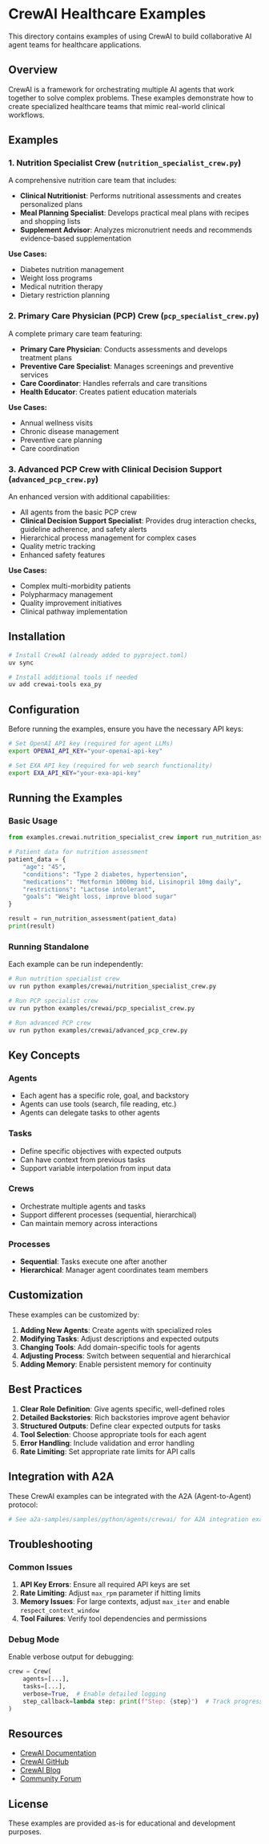 # CrewAI Healthcare Examples

This directory contains examples of using CrewAI to build collaborative AI agent teams for healthcare applications.

## Overview

CrewAI is a framework for orchestrating multiple AI agents that work together to solve complex problems. These examples demonstrate how to create specialized healthcare teams that mimic real-world clinical workflows.

## Examples

### 1. Nutrition Specialist Crew (`nutrition_specialist_crew.py`)

A comprehensive nutrition care team that includes:
- **Clinical Nutritionist**: Performs nutritional assessments and creates personalized plans
- **Meal Planning Specialist**: Develops practical meal plans with recipes and shopping lists
- **Supplement Advisor**: Analyzes micronutrient needs and recommends evidence-based supplementation

**Use Cases:**
- Diabetes nutrition management
- Weight loss programs
- Medical nutrition therapy
- Dietary restriction planning

### 2. Primary Care Physician (PCP) Crew (`pcp_specialist_crew.py`)

A complete primary care team featuring:
- **Primary Care Physician**: Conducts assessments and develops treatment plans
- **Preventive Care Specialist**: Manages screenings and preventive services
- **Care Coordinator**: Handles referrals and care transitions
- **Health Educator**: Creates patient education materials

**Use Cases:**
- Annual wellness visits
- Chronic disease management
- Preventive care planning
- Care coordination

### 3. Advanced PCP Crew with Clinical Decision Support (`advanced_pcp_crew.py`)

An enhanced version with additional capabilities:
- All agents from the basic PCP crew
- **Clinical Decision Support Specialist**: Provides drug interaction checks, guideline adherence, and safety alerts
- Hierarchical process management for complex cases
- Quality metric tracking
- Enhanced safety features

**Use Cases:**
- Complex multi-morbidity patients
- Polypharmacy management
- Quality improvement initiatives
- Clinical pathway implementation

## Installation

```bash
# Install CrewAI (already added to pyproject.toml)
uv sync

# Install additional tools if needed
uv add crewai-tools exa_py
```

## Configuration

Before running the examples, ensure you have the necessary API keys:

```bash
# Set OpenAI API key (required for agent LLMs)
export OPENAI_API_KEY="your-openai-api-key"

# Set EXA API key (required for web search functionality)
export EXA_API_KEY="your-exa-api-key"
```

## Running the Examples

### Basic Usage

```python
from examples.crewai.nutrition_specialist_crew import run_nutrition_assessment

# Patient data for nutrition assessment
patient_data = {
    "age": "45",
    "conditions": "Type 2 diabetes, hypertension",
    "medications": "Metformin 1000mg bid, Lisinopril 10mg daily",
    "restrictions": "Lactose intolerant",
    "goals": "Weight loss, improve blood sugar"
}

result = run_nutrition_assessment(patient_data)
print(result)
```

### Running Standalone

Each example can be run independently:

```bash
# Run nutrition specialist crew
uv run python examples/crewai/nutrition_specialist_crew.py

# Run PCP specialist crew
uv run python examples/crewai/pcp_specialist_crew.py

# Run advanced PCP crew
uv run python examples/crewai/advanced_pcp_crew.py
```

## Key Concepts

### Agents
- Each agent has a specific role, goal, and backstory
- Agents can use tools (search, file reading, etc.)
- Agents can delegate tasks to other agents

### Tasks
- Define specific objectives with expected outputs
- Can have context from previous tasks
- Support variable interpolation from input data

### Crews
- Orchestrate multiple agents and tasks
- Support different processes (sequential, hierarchical)
- Can maintain memory across interactions

### Processes
- **Sequential**: Tasks execute one after another
- **Hierarchical**: Manager agent coordinates team members

## Customization

These examples can be customized by:

1. **Adding New Agents**: Create agents with specialized roles
2. **Modifying Tasks**: Adjust descriptions and expected outputs
3. **Changing Tools**: Add domain-specific tools for agents
4. **Adjusting Process**: Switch between sequential and hierarchical
5. **Adding Memory**: Enable persistent memory for continuity

## Best Practices

1. **Clear Role Definition**: Give agents specific, well-defined roles
2. **Detailed Backstories**: Rich backstories improve agent behavior
3. **Structured Outputs**: Define clear expected outputs for tasks
4. **Tool Selection**: Choose appropriate tools for each agent
5. **Error Handling**: Include validation and error handling
6. **Rate Limiting**: Set appropriate rate limits for API calls

## Integration with A2A

These CrewAI examples can be integrated with the A2A (Agent-to-Agent) protocol:

```python
# See a2a-samples/samples/python/agents/crewai/ for A2A integration examples
```

## Troubleshooting

### Common Issues

1. **API Key Errors**: Ensure all required API keys are set
2. **Rate Limiting**: Adjust `max_rpm` parameter if hitting limits
3. **Memory Issues**: For large contexts, adjust `max_iter` and enable `respect_context_window`
4. **Tool Failures**: Verify tool dependencies and permissions

### Debug Mode

Enable verbose output for debugging:

```python
crew = Crew(
    agents=[...],
    tasks=[...],
    verbose=True,  # Enable detailed logging
    step_callback=lambda step: print(f"Step: {step}")  # Track progress
)
```

## Resources

- [CrewAI Documentation](https://docs.crewai.com)
- [CrewAI GitHub](https://github.com/crewAIInc/crewAI)
- [CrewAI Blog](https://blog.crewai.com)
- [Community Forum](https://community.crewai.com)

## License

These examples are provided as-is for educational and development purposes.
